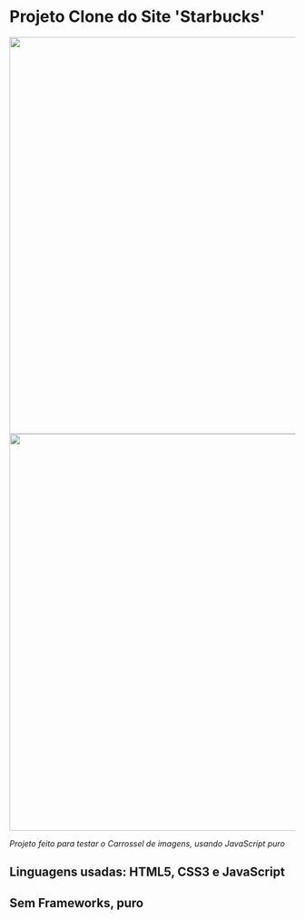 # Projeto Clone do Site 'Starbucks'

<div align="center">
  <img src="https://user-images.githubusercontent.com/67977860/142000259-426dd3ea-4423-4c1b-bd69-b96c48085934.png" width="700px">
  <img src="https://user-images.githubusercontent.com/67977860/142001423-4a5d5b5c-60bb-4e38-be06-a4a2282b1162.png" width="700px">
</div>

*Projeto feito para testar o Carrossel de imagens, usando JavaScript puro*

## Linguagens usadas: HTML5, CSS3 e JavaScript
## Sem Frameworks, puro

